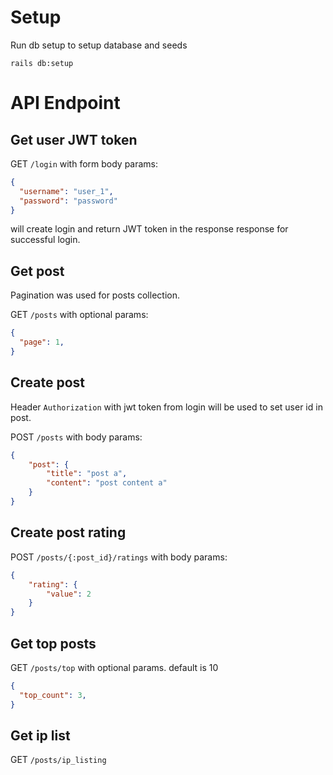 # Setup
Run db setup to setup database and seeds
```
rails db:setup
```

# API Endpoint

## Get user JWT token
GET `/login`
with form body params:
```json
{
  "username": "user_1",
  "password": "password"
}
```

will create login and return JWT token in the response response for successful login.

## Get post
Pagination was used for posts collection. 

GET `/posts`
with optional params:
```json
{
  "page": 1,
}
```

## Create post


Header `Authorization` with jwt token from login will be used to set user id in post. 

POST `/posts` with body params:
```json
{
    "post": {
        "title": "post a",
        "content": "post content a"
    }
}
```

## Create post rating
POST `/posts/{:post_id}/ratings` with body params:
```json
{
    "rating": {
        "value": 2
    }
}
```

## Get top posts
GET `/posts/top`
with optional params. default is 10
```json
{
  "top_count": 3,
}
```

## Get ip list
GET `/posts/ip_listing`
